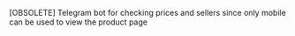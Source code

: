 [OBSOLETE]
Telegram bot for checking prices and sellers since only mobile can be used to view the product page
